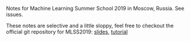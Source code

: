 Notes for Machine Learning Summer School 2019 in Moscow, Russia. See issues.

These notes are selective and a little sloppy, feel free to checkout the official git repository for MLSS2019: [slides](https://github.com/mlss-skoltech/lectures), [tutorial](https://github.com/mlss-skoltech/tutorials)

